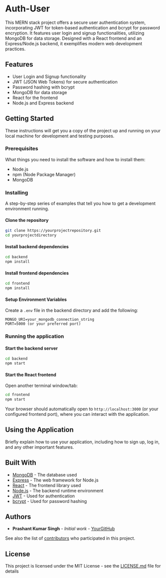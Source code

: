 # Auth-User

This MERN stack project offers a secure user authentication system, incorporating JWT for token-based authentication and bcrypt for password encryption. It features user login and signup functionalities, utilizing MongoDB for data storage. Designed with a React frontend and an Express/Node.js backend, it exemplifies modern web development practices.

## Features

- User Login and Signup functionality
- JWT (JSON Web Tokens) for secure authentication
- Password hashing with bcrypt
- MongoDB for data storage
- React for the frontend
- Node.js and Express backend

## Getting Started

These instructions will get you a copy of the project up and running on your local machine for development and testing purposes.

### Prerequisites

What things you need to install the software and how to install them:

- Node.js
- npm (Node Package Manager)
- MongoDB

### Installing

A step-by-step series of examples that tell you how to get a development environment running.

#### Clone the repository

```bash
git clone https://yourprojectrepository.git
cd yourprojectdirectory
```

#### Install backend dependencies

```bash
cd backend
npm install
```

#### Install frontend dependencies

```bash
cd frontend
npm install
```

#### Setup Environment Variables

Create a `.env` file in the backend directory and add the following:

```
MONGO_URI=your_mongodb_connection_string
PORT=5000 (or your preferred port)
```

### Running the application

#### Start the backend server

```bash
cd backend
npm start
```

#### Start the React frontend

Open another terminal window/tab:

```bash
cd frontend
npm start
```

Your browser should automatically open to `http://localhost:3000` (or your configured frontend port), where you can interact with the application.

## Using the Application

Briefly explain how to use your application, including how to sign up, log in, and any other important features.

## Built With

- [MongoDB](https://www.mongodb.com/) - The database used
- [Express](https://expressjs.com/) - The web framework for Node.js
- [React](https://reactjs.org/) - The frontend library used
- [Node.js](https://nodejs.org/) - The backend runtime environment
- [JWT](https://jwt.io/) - Used for authentication
- [bcrypt](https://www.npmjs.com/package/bcrypt) - Used for password hashing

## Authors

- **Prashant Kumar Singh** - _Initial work_ - [YourGitHub](https://github.com/YourGitHub)

See also the list of [contributors](https://github.com/yourproject/contributors) who participated in this project.

## License

This project is licensed under the MIT License - see the [LICENSE.md](LICENSE.md) file for details
